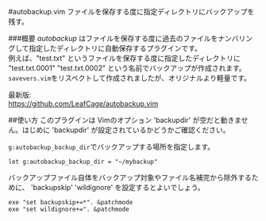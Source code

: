 #autobackup.vim
ファイルを保存する度に指定ディレクトリにバックアップを残す。

###概要
*autobackup* はファイルを保存する度に過去のファイルをナンバリングして指定したディレクトリに自動保存するプラグインです。  
例えば、"test.txt" というファイルを保存する度に指定したディレクトリに "test.txt.0001" "test.txt.0002" という名前でバックアップが作成されます。   
`savevers.vim`をリスペクトして作成されましたが、オリジナルより軽量です。  

最新版:  
https://github.com/LeafCage/autobackup.vim  


##使い方
このプラグインは Vimのオプション 'backupdir' が空だと動きません。はじめに 'backupdir' が設定されているかどうかご確認ください。  

`g:autobackup_backup_dir`でバックアップする場所を指定します。  

```vim
let g:autobackup_backup_dir = "~/mybackup"
```


バックアップファイル自体をバックアップ対象やファイル名補完から除外するために、 'backupskip' 'wildignore' を設定するとよいでしょう。  

```vim
exe "set backupskip+=*". &patchmode
exe "set wildignore+=". &patchmode
```
